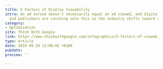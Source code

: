 ```yaml
---
title: 5 Factors of Display Viewability
intro: An ad served doesn't necessarily equal an ad viewed, and digital advertisers
  and publishers are catching onto this as the industry shifts toward valuing viewability.
category:
- Optimisation
site: Think With Google
link: https://www.thinkwithgoogle.com/infographics/5-factors-of-viewability.html
type: Article
date: 2019-08-29 12:00:02 +0100
pubdate: 
preview: ''

---
```


